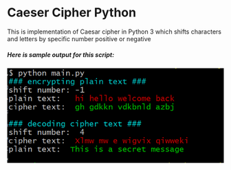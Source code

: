 # Caeser Cipher Python
This is implementation of Caesar cipher in Python 3 which shifts characters and letters by specific number positive or negative

##### Here is sample output for this script:

![output](caeserCipher2.png)
